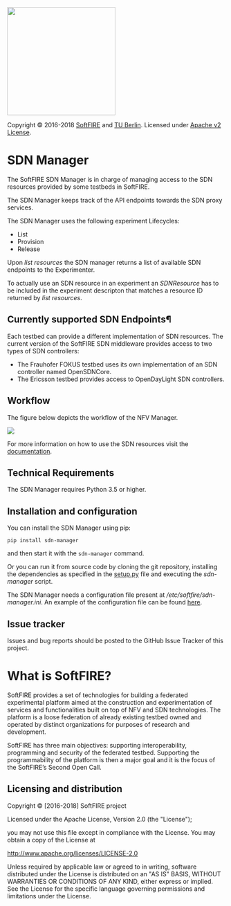   <img src="https://www.softfire.eu/wp-content/uploads/SoftFIRE_Logo_Fireball-300x300.png" width="250"/>

  Copyright © 2016-2018 [SoftFIRE](https://www.softfire.eu/) and [TU Berlin](http://www.av.tu-berlin.de/next_generation_networks/).
  Licensed under [Apache v2 License](http://www.apache.org/licenses/LICENSE-2.0).

# SDN Manager
The SoftFIRE SDN Manager is in charge of managing access to the SDN resources provided by some testbeds in SoftFIRE.

The SDN Manager keeps track of the API endpoints towards the SDN proxy services.

The SDN Manager uses the following experiment Lifecycles:

* List
* Provision
* Release

Upon _list resources_ the SDN manager returns a list of available SDN endpoints to the Experimenter.

To actually use an SDN resource in an experiment an _SDNResource_ has to be included in the experiment descripton that matches a resource ID returned by _list resources_.

## Currently supported SDN Endpoints¶
Each testbed can provide a different implementation of SDN resources. The current version of the SoftFIRE SDN middleware provides access to two types of SDN controllers:

* The Frauhofer FOKUS testbed uses its own implementation of an SDN controller named OpenSDNCore.
* The Ericsson testbed provides access to OpenDayLight SDN controllers.

## Workflow
The figure below depicts the workflow of the NFV Manager.

![](http://docs.softfire.eu/img/sdn-man-seq-dia.svg)

For more information on how to use the SDN resources visit the [documentation](http://docs.softfire.eu/sdn-manager).



## Technical Requirements

The SDN Manager requires Python 3.5 or higher.

## Installation and configuration

You can install the SDN Manager using pip:

```
pip install sdn-manager
```

and then start it with the `sdn-manager` command.

Or you can run it from source code by cloning the git repository, installing the dependencies as specified in the [setup.py](https://github.com/softfire-eu/sdn-manager/blob/master/setup.py) file and executing the _sdn-manager_ script.

The SDN Manager needs a configuration file present at _/etc/softfire/sdn-manager.ini_. An example of the configuration file can be found [here](https://github.com/softfire-eu/sdn-manager/blob/master/etc/sdn-manager.ini).

## Issue tracker

Issues and bug reports should be posted to the GitHub Issue Tracker of this project.

# What is SoftFIRE?

SoftFIRE provides a set of technologies for building a federated experimental platform aimed at the construction and experimentation of services and functionalities built on top of NFV and SDN technologies.
The platform is a loose federation of already existing testbed owned and operated by distinct organizations for purposes of research and development.

SoftFIRE has three main objectives: supporting interoperability, programming and security of the federated testbed.
Supporting the programmability of the platform is then a major goal and it is the focus of the SoftFIRE’s Second Open Call.

## Licensing and distribution
Copyright © [2016-2018] SoftFIRE project

Licensed under the Apache License, Version 2.0 (the "License");

you may not use this file except in compliance with the License.
You may obtain a copy of the License at

  http://www.apache.org/licenses/LICENSE-2.0

Unless required by applicable law or agreed to in writing, software
distributed under the License is distributed on an "AS IS" BASIS,
WITHOUT WARRANTIES OR CONDITIONS OF ANY KIND, either express or implied.
See the License for the specific language governing permissions and
limitations under the License.


